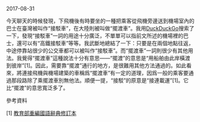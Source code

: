 2017-08-31

今天聊天的時候發現，下飛機後有時要坐的一種把乘客從飛機旁邊送到機場室內的巴士在臺灣被叫作“接駁車”，在大陸則被叫做“擺渡車”。我用<a href="https://duckduckgo.com/">DuckDuckGo</a>搜索了一下，發現“接駁車”一詞的用途十分廣泛，不單單可以指前文所述的機場裡的巴士，還可以有“高鐵接駁車”等等。我武斷地總結了一下：只要是在兩個地點往返，中途停靠站很少的公交車都可以被叫作“接駁車”。而“擺渡車”一詞則很少有其他用法。我覺得“擺渡車”這種說法十分有意思——“擺渡”的意思是“用船舶由此岸橫渡到彼岸”[1]。因此，需要靠“擺渡”通行的地方，是很難用其他方法通過的。如此看來，將連接飛機與機場建築的車稱爲“擺渡車”有一定的道理，因爲一般的乘客要通過那段路除了乘擺渡車別無他法。順便一提，“接駁”的原意是“接連載運”[1]。它比“擺渡”的意思寬泛多了。

參考資料

[1] <a href="http://dict.revised.moe.edu.tw/cbdic/index.html">教育部重編國語辭典修訂本</a>
